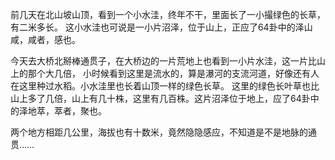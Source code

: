 前几天在北山坡山顶，看到一个小水洼，终年不干，里面长了一小撮绿色的长草，有二米多长。
这小水洼也可说是一小片沼泽，位于山上，正应了64卦中的泽山咸，咸者，感也。

今天去大桥北掰棒通贯子，在大桥边的一片荒地上也看到一小片水洼，这一片比山上的那个大几倍，
小时候看到这里是流水的，算是瀑河的支流河道，好像还有人在这里种过水稻。小水洼里也长着山顶一样的绿色长草。
这里的绿色长叶草也比山上多了几倍，山上有几十株，这里有几百株。这片沼泽位于地上，应了64卦中的泽地萃，萃者，聚也。

两个地方相距几公里，海拔也有十数米，竟然隐隐感应，不知道是不是地脉的通贯……
